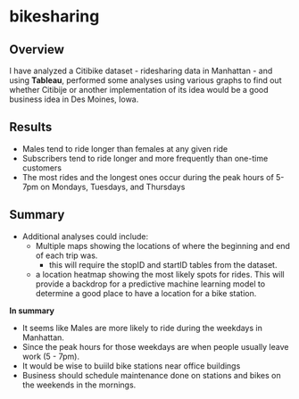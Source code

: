 # bikesharing

## Overview

I have analyzed a Citibike dataset - ridesharing data in Manhattan - and using **Tableau**, performed some analyses using various graphs to find out whether Citibije or another implementation of its idea would be a good business idea in Des Moines, Iowa.

## Results 

* Males tend to ride longer than females at any given ride
* Subscribers tend to ride longer and more frequently than one-time customers
* The most rides and the longest ones occur during the peak hours of 5-7pm on Mondays, Tuesdays, and Thursdays

## Summary

* Additional analyses could include:
  - Multiple maps showing the locations of where the beginning and end of each trip was.
    * this will require the stopID and startID tables from the dataset.
  - a location heatmap showing the most likely spots for rides. This will provide a backdrop for a predictive machine learning model to determine a good place to have a location for a bike station.

**In summary**

* It seems like Males are more likely to ride during the weekdays in Manhattan. 
* Since the peak hours for those weekdays are when people usually leave work (5 - 7pm). 
* It would be wise to buiild bike stations near office buildings
* Business should schedule maintenance done on stations and bikes on the weekends in the mornings.
